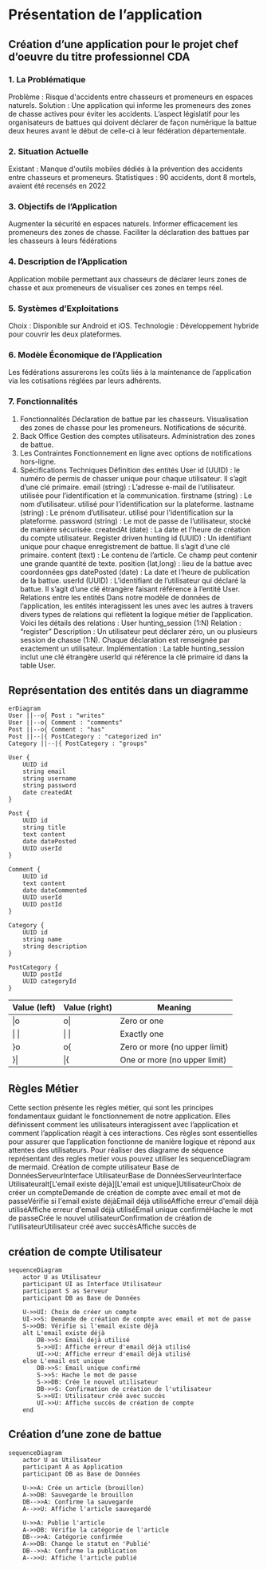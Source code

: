 # Présentation de l’application  
## Création d’une application pour le projet chef d’oeuvre du titre professionnel CDA
### 1. La Problématique
Problème : Risque d'accidents entre chasseurs et promeneurs en espaces naturels.
Solution : Une application qui informe les promeneurs des zones de chasse actives pour éviter les accidents.
L’aspect législatif pour les organisateurs de battues qui doivent déclarer de façon numérique la battue deux heures avant le début de celle-ci à leur fédération départementale.
### 2. Situation Actuelle
Existant : Manque d'outils mobiles dédiés à la prévention des accidents entre chasseurs et promeneurs.
Statistiques : 90 accidents, dont 8 mortels, avaient été recensés en 2022
### 3. Objectifs de l’Application
Augmenter la sécurité en espaces naturels.
Informer efficacement les promeneurs des zones de chasse.
Faciliter la déclaration des battues par les chasseurs à leurs fédérations
### 4. Description de l’Application
Application mobile permettant aux chasseurs de déclarer leurs zones de chasse et aux promeneurs de visualiser ces zones en temps réel.
### 5. Systèmes d’Exploitations
Choix : Disponible sur Android et iOS.
Technologie : Développement hybride pour couvrir les deux plateformes.
### 6. Modèle Économique de l’Application
Les fédérations assurerons les coûts liés à la maintenance de l’application via les cotisations réglées par leurs adhérents.
### 7. Fonctionnalités
1. Fonctionnalités
Déclaration de battue par les chasseurs.
Visualisation des zones de chasse pour les promeneurs.
Notifications de sécurité.
2. Back Office
Gestion des comptes utilisateurs.
Administration des zones de battue.
3. Les Contraintes
Fonctionnement en ligne avec options de notifications hors-ligne.
9. Spécifications Techniques
Définition des entités
User
id (UUID) : le numéro de permis de chasser unique pour chaque utilisateur. Il s’agit d’une clé primaire.
email (string) : L’adresse e-mail de l’utilisateur. utilisée pour l’identification et la communication.
firstname (string) : Le nom d’utilisateur. utilisé pour l’identification sur la plateforme.
lastname (string) : Le prénom d’utilisateur. utilisé pour l’identification sur la plateforme.
password (string) : Le mot de passe de l’utilisateur, stocké de manière sécurisée.
createdAt (date) : La date et l’heure de création du compte utilisateur.
Register driven hunting
id (UUID) : Un identifiant unique pour chaque enregistrement de battue. Il s’agit d’une clé primaire.
content (text) : Le contenu de l’article. Ce champ peut contenir une grande quantité de texte.
position (lat,long) : lieu de la battue avec coordonnées gps
datePosted (date) : La date et l’heure de publication de la battue.
userId (UUID) : L’identifiant de l’utilisateur qui déclaré la battue. Il s’agit d’une clé étrangère faisant référence à l’entité User.
Relations entre les entités
Dans notre modèle de données de l’application, les entités interagissent les unes avec les autres à travers divers types de relations qui reflètent la logique métier de l’application. Voici les détails des relations :
User hunting_session (1:N)
Relation : “register”
Description : Un utilisateur peut déclarer zéro, un ou plusieurs session de chasse (1:N). Chaque déclaration est renseignée par exactement un utilisateur.
Implémentation : La table hunting_session inclut une clé étrangère userId qui référence la clé primaire id dans la table User.

## Représentation des entités dans un diagramme
```mermaid
erDiagram
User ||--o{ Post : "writes"
User ||--o{ Comment : "comments"
Post ||--o{ Comment : "has"
Post ||--|{ PostCategory : "categorized in"
Category ||--|{ PostCategory : "groups"

User {
    UUID id
    string email
    string username
    string password
    date createdAt
}

Post {
    UUID id
    string title
    text content
    date datePosted
    UUID userId
}

Comment {
    UUID id
    text content
    date dateCommented
    UUID userId
    UUID postId
}

Category {
    UUID id
    string name
    string description
}

PostCategory {
    UUID postId
    UUID categoryId
}
```

| Value (left) | Value (right) | Meaning                      |
|--------------|---------------|------------------------------|
| \|o          | o\|           | Zero or one                  |
| \| \|        | \| \|         | Exactly one                  |
| }o           | o\{           | Zero or more (no upper limit)|
| }\|          | \|\{          | One or more (no upper limit) |



## Règles Métier
Cette section présente les règles métier, qui sont les principes fondamentaux guidant le fonctionnement de notre application. Elles définissent comment les utilisateurs interagissent avec l’application et comment l’application réagit à ces interactions. Ces règles sont essentielles pour assurer que l’application fonctionne de manière logique et répond aux attentes des utilisateurs.
Pour réaliser des diagrame de séquence représentant des regles metier vous pouvez utiliser les sequenceDiagram de mermaid.
Création de compte utilisateur
Base de DonnéesServeurInterface UtilisateurBase de DonnéesServeurInterface Utilisateuralt[L'email existe déjà][L'email est unique]UtilisateurChoix de créer un compteDemande de création de compte avec email et mot de passeVérifie si l'email existe déjàEmail déjà utiliséAffiche erreur d'email déjà utiliséAffiche erreur d'email déjà utiliséEmail unique confirméHache le mot de passeCrée le nouvel utilisateurConfirmation de création de l'utilisateurUtilisateur créé avec succèsAffiche succès de

## création de compte Utilisateur
```mermaid
sequenceDiagram
    actor U as Utilisateur
    participant UI as Interface Utilisateur
    participant S as Serveur
    participant DB as Base de Données

    U->>UI: Choix de créer un compte
    UI->>S: Demande de création de compte avec email et mot de passe
    S->>DB: Vérifie si l'email existe déjà
    alt L'email existe déjà
        DB->>S: Email déjà utilisé
        S->>UI: Affiche erreur d'email déjà utilisé
        UI->>U: Affiche erreur d'email déjà utilisé
    else L'email est unique
        DB->>S: Email unique confirmé
        S->>S: Hache le mot de passe
        S->>DB: Crée le nouvel utilisateur
        DB->>S: Confirmation de création de l'utilisateur
        S->>UI: Utilisateur créé avec succès
        UI->>U: Affiche succès de création de compte
    end

```
## Création d’une zone de battue
```mermaid
sequenceDiagram
    actor U as Utilisateur
    participant A as Application
    participant DB as Base de Données
    
    U->>A: Crée un article (brouillon)
    A->>DB: Sauvegarde le brouillon
    DB-->>A: Confirme la sauvegarde
    A-->>U: Affiche l'article sauvegardé
    
    U->>A: Publie l'article
    A->>DB: Vérifie la catégorie de l'article
    DB-->>A: Catégorie confirmée
    A->>DB: Change le statut en 'Publié'
    DB-->>A: Confirme la publication
    A-->>U: Affiche l'article publié
```
